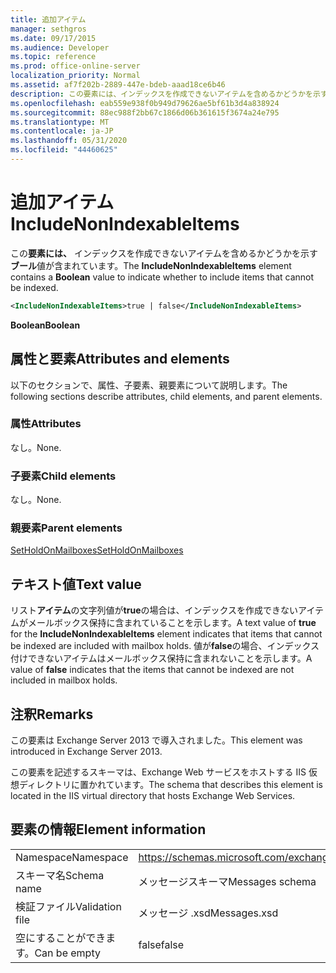 ```yaml
---
title: 追加アイテム
manager: sethgros
ms.date: 09/17/2015
ms.audience: Developer
ms.topic: reference
ms.prod: office-online-server
localization_priority: Normal
ms.assetid: af7f202b-2889-447e-bdeb-aaad18ce6b46
description: この要素には、インデックスを作成できないアイテムを含めるかどうかを示すブール値が含まれています。
ms.openlocfilehash: eab559e938f0b949d79626ae5bf61b3d4a838924
ms.sourcegitcommit: 88ec988f2bb67c1866d06b361615f3674a24e795
ms.translationtype: MT
ms.contentlocale: ja-JP
ms.lasthandoff: 05/31/2020
ms.locfileid: "44460625"
---
```

# <a name="includenonindexableitems"></a><span data-ttu-id="cd7ab-103">追加アイテム</span><span class="sxs-lookup"><span data-stu-id="cd7ab-103">IncludeNonIndexableItems</span></span>

<span data-ttu-id="cd7ab-104">この**要素には、** インデックスを作成できないアイテムを含めるかどうかを示す**ブール**値が含まれています。</span><span class="sxs-lookup"><span data-stu-id="cd7ab-104">The **IncludeNonIndexableItems** element contains a **Boolean** value to indicate whether to include items that cannot be indexed.</span></span> 
  
```XML
<IncludeNonIndexableItems>true | false</IncludeNonIndexableItems>
```

 <span data-ttu-id="cd7ab-105">**Boolean**</span><span class="sxs-lookup"><span data-stu-id="cd7ab-105">**Boolean**</span></span>
## <a name="attributes-and-elements"></a><span data-ttu-id="cd7ab-106">属性と要素</span><span class="sxs-lookup"><span data-stu-id="cd7ab-106">Attributes and elements</span></span>

<span data-ttu-id="cd7ab-107">以下のセクションで、属性、子要素、親要素について説明します。</span><span class="sxs-lookup"><span data-stu-id="cd7ab-107">The following sections describe attributes, child elements, and parent elements.</span></span>
  
### <a name="attributes"></a><span data-ttu-id="cd7ab-108">属性</span><span class="sxs-lookup"><span data-stu-id="cd7ab-108">Attributes</span></span>

<span data-ttu-id="cd7ab-109">なし。</span><span class="sxs-lookup"><span data-stu-id="cd7ab-109">None.</span></span>
  
### <a name="child-elements"></a><span data-ttu-id="cd7ab-110">子要素</span><span class="sxs-lookup"><span data-stu-id="cd7ab-110">Child elements</span></span>

<span data-ttu-id="cd7ab-111">なし。</span><span class="sxs-lookup"><span data-stu-id="cd7ab-111">None.</span></span>
  
### <a name="parent-elements"></a><span data-ttu-id="cd7ab-112">親要素</span><span class="sxs-lookup"><span data-stu-id="cd7ab-112">Parent elements</span></span>

[<span data-ttu-id="cd7ab-113">SetHoldOnMailboxes</span><span class="sxs-lookup"><span data-stu-id="cd7ab-113">SetHoldOnMailboxes</span></span>](setholdonmailboxes.md)
  
## <a name="text-value"></a><span data-ttu-id="cd7ab-114">テキスト値</span><span class="sxs-lookup"><span data-stu-id="cd7ab-114">Text value</span></span>

<span data-ttu-id="cd7ab-115">リスト**アイテム**の文字列値が**true**の場合は、インデックスを作成できないアイテムがメールボックス保持に含まれていることを示します。</span><span class="sxs-lookup"><span data-stu-id="cd7ab-115">A text value of **true** for the **IncludeNonIndexableItems** element indicates that items that cannot be indexed are included with mailbox holds.</span></span> <span data-ttu-id="cd7ab-116">値が**false**の場合、インデックス付けできないアイテムはメールボックス保持に含まれないことを示します。</span><span class="sxs-lookup"><span data-stu-id="cd7ab-116">A value of **false** indicates that the items that cannot be indexed are not included in mailbox holds.</span></span> 
  
## <a name="remarks"></a><span data-ttu-id="cd7ab-117">注釈</span><span class="sxs-lookup"><span data-stu-id="cd7ab-117">Remarks</span></span>

<span data-ttu-id="cd7ab-118">この要素は Exchange Server 2013 で導入されました。</span><span class="sxs-lookup"><span data-stu-id="cd7ab-118">This element was introduced in Exchange Server 2013.</span></span>
  
<span data-ttu-id="cd7ab-119">この要素を記述するスキーマは、Exchange Web サービスをホストする IIS 仮想ディレクトリに置かれています。</span><span class="sxs-lookup"><span data-stu-id="cd7ab-119">The schema that describes this element is located in the IIS virtual directory that hosts Exchange Web Services.</span></span>
  
## <a name="element-information"></a><span data-ttu-id="cd7ab-120">要素の情報</span><span class="sxs-lookup"><span data-stu-id="cd7ab-120">Element information</span></span>

|||
|:-----|:-----|
|<span data-ttu-id="cd7ab-121">Namespace</span><span class="sxs-lookup"><span data-stu-id="cd7ab-121">Namespace</span></span>  <br/> |https://schemas.microsoft.com/exchange/services/2006/messages  <br/> |
|<span data-ttu-id="cd7ab-122">スキーマ名</span><span class="sxs-lookup"><span data-stu-id="cd7ab-122">Schema name</span></span>  <br/> |<span data-ttu-id="cd7ab-123">メッセージスキーマ</span><span class="sxs-lookup"><span data-stu-id="cd7ab-123">Messages schema</span></span>  <br/> |
|<span data-ttu-id="cd7ab-124">検証ファイル</span><span class="sxs-lookup"><span data-stu-id="cd7ab-124">Validation file</span></span>  <br/> |<span data-ttu-id="cd7ab-125">メッセージ .xsd</span><span class="sxs-lookup"><span data-stu-id="cd7ab-125">Messages.xsd</span></span>  <br/> |
|<span data-ttu-id="cd7ab-126">空にすることができます。</span><span class="sxs-lookup"><span data-stu-id="cd7ab-126">Can be empty</span></span>  <br/> |<span data-ttu-id="cd7ab-127">false</span><span class="sxs-lookup"><span data-stu-id="cd7ab-127">false</span></span>  <br/> |
   

